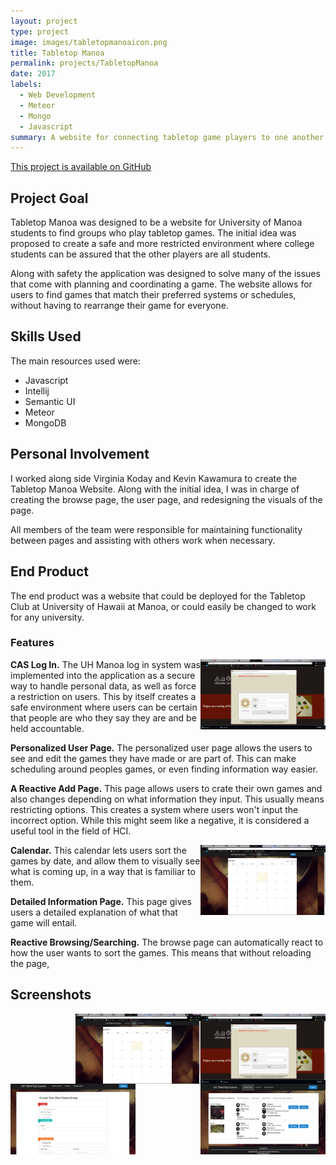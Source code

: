 ```yaml
---
layout: project
type: project
image: images/tabletopmanoaicon.png
title: Tabletop Manoa
permalink: projects/TabletopManoa
date: 2017
labels:
  - Web Development
  - Meteor
  - Mongo
  - Javascript
summary: A website for connecting tabletop game players to one another.  
---
```


[This project is available on GitHub](https://github.com/tabletopmanoa/Tabletop-Manoa-Website)
## Project Goal
  Tabletop Manoa was designed to be a website for University of Manoa students to find groups who play tabletop games. 
  The initial idea was proposed to create a safe and more restricted environment where college students can be assured that the other players are all students. 
  
  Along with safety the application was designed to solve many of the issues that come with planning and coordinating a game. 
  The website allows for users to find games that match their preferred systems or schedules, without having to rearrange their game for everyone.
  

## Skills Used

The main resources used were:
* Javascript
* Intellij
* Semantic UI
* Meteor
* MongoDB

## Personal Involvement
I worked along side Virginia Koday and Kevin Kawamura to create the Tabletop Manoa Website. Along with the initial idea, I was in charge of creating the browse page, the user page, and redesigning the visuals of the page. 

All members of the team were responsible for maintaining functionality between pages and assisting with others work when necessary.

## End Product

The end product was a website that could be deployed for the Tabletop Club at University of Hawaii at Manoa, or could easily be changed to work for any university. 

### Features
  
 <a href="../images/tabletopLogIn.png"><img class="" style="float:right;max-width:200px;" src="../images/tabletopLogIn.png"></a>
 
  **CAS Log In.** The UH Manoa log in system was implemented into the application as a secure way to handle personal data, as well as force a restriction on users. This by itself creates a safe environment where users can be certain that people are who they say they are and be held accountable.
  
  **Personalized User Page.** The personalized user page allows the users to see and edit the games they have made or are part of. This can make scheduling around peoples games, or even finding information way easier.

  **A Reactive Add Page.** This page allows users to crate their own games and also changes depending on what information they input. This usually means restricting options. This creates a system where users won't input the incorrect option. While this might seem like a negative, it is considered a useful tool in the field of HCI. 
  
   <a href="../images/tabletopmanoacal.png"><img class="" style="float:right;max-width:200px;" src="../images/tabletopmanoacal.png"></a>
  
  **Calendar.** This calendar lets users sort the games by date, and allow them to visually see what is coming up, in a way that is familiar to them. 
  
  **Detailed Information Page.** This page gives users a detailed explanation of what that game will entail. 
  
  **Reactive Browsing/Searching.** The browse page can automatically react to how the user wants to sort the games. This means that without reloading the page, 
  
## Screenshots
 
<a href="../images/tabletopLogIn.png"><img class="" style="float:right;max-width:200px;" src="../images/tabletopLogIn.png"></a>
  
<a href="../images/tabletopmanoacal.png"><img class="" style="float:right;max-width:200px;" src="../images/tabletopmanoacal.png"></a>
  
<a href="../images/tabletopManoa/browsePage.png"><img class="" style="float:right;max-width:200px;" src="../images/tabletopManoa/browsePage.png"></a>
   
<a href="../images/tabletopManoa/addPage.png"><img class="" style="max-width:200px;" src="../images/tabletopManoa/addPage.png"></a>